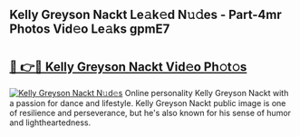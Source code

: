 ## Kelly Greyson Nackt Le𝚊k𝚎d N𝚞𝚍es - Part-4mr Photos Vid𝚎o Le𝚊ks gpmE7

# <h2><a href="http://fbb1tf.evod.top/?m=Kelly+Greyson+Nackt">🔗 👉🔴 Kelly Greyson Nackt Vid𝚎o Ph𝚘t𝚘s</a></h2>

[![Kelly Greyson Nackt N𝚞d𝚎s](https://i.imgur.com/8V9OHl7.gif)](http://fbb1tf.evod.top/?m=Kelly+Greyson+Nackt)
Online personality Kelly Greyson Nackt with a passion for dance and lifestyle. Kelly Greyson Nackt public image is one of resilience and perseverance, but he's also known for his sense of humor and lightheartedness. 
